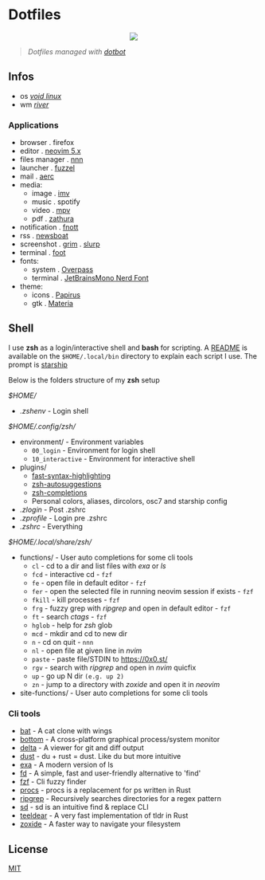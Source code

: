 # Dotfiles

<p align="center"><img src="https://git.sr.ht/~novakane/dotfiles/blob/main/meta/previews/river.png"river""/></a></p>

> _Dotfiles managed with [dotbot](https://github.com/anishathalye/dotbot)_

## Infos

-   os _[void linux](https://voidlinux.org/)_
-   wm _[river](https://github.com/ifreund/river)_

### Applications

-   browser . firefox
-   editor . [neovim 5.x](https://github.com/neovim/neovim)
-   files manager . [nnn](https://github.com/jarun/nnn)
-   launcher . [fuzzel](https://codeberg.org/dnkl/fuzzel)
-   mail . [aerc](https://git.sr.ht/~sircmpwn/aerc)
-   media:
    -   image . [imv](https://github.com/eXeC64/imv)
    -   music . spotify
    -   video . [mpv](https://github.com/mpv-player/mpv)
    -   pdf . [zathura](https://pwmt.org/projects/zathura/)
-   notification . [fnott](https://codeberg.org/dnkl/fnott)
-   rss . [newsboat](https://newsboat.org/)
-   screenshot . [grim](https://github.com/emersion/grim) . [slurp](https://github.com/emersion/slurp)
-   terminal . [foot](https://codeberg.org/dnkl/foot)
-   fonts:
    -   system . [Overpass](https://overpassfont.org/)
    -   terminal . [JetBrainsMono Nerd Font](https://github.com/ryanoasis/nerd-fonts)
-   theme:
    -   icons . [Papirus](https://github.com/PapirusDevelopmentTeam/papirus-icon-theme)
    -   gtk . [Materia](https://github.com/nana-4/materia-theme)

## Shell

I use **zsh** as a login/interactive shell and **bash** for scripting.
A [README](local/bin/README.md) is available on the `$HOME/.local/bin` directory to explain each
script I use. The prompt is [starship](https://github.com/starship/starship)

Below is the folders structure of my **zsh** setup

_$HOME/_

-   _.zshenv_ - Login shell

_$HOME/.config/zsh/_

-   environment/ - Environment variables
    -   `00_login` - Environment for login shell
    -   `10_interactive` - Environment for interactive shell
-   plugins/
    -   [fast-syntax-highlighting](https://github.com/zdharma/fast-syntax-highlighting)
    -   [zsh-autosuggestions](https://github.com/zsh-users/zsh-autosuggestions)
    -   [zsh-completions](https://github.com/zsh-users/zsh-completions)
    -   Personal colors, aliases, dircolors, osc7 and starship config
-   _.zlogin_ - Post .zshrc
-   _.zprofile_ - Login pre .zshrc
-   _.zshrc_ - Everything

_$HOME/.local/share/zsh/_

-   functions/ - User auto completions for some cli tools
    -   `cl` - cd to a dir and list files with _exa_ or _ls_
    -   `fcd` - interactive cd - `fzf`
    -   `fe` - open file in default editor - `fzf`
    -   `fer` - open the selected file in running neovim session if exists - `fzf`
    -   `fkill` - kill processes - `fzf`
    -   `frg` - fuzzy grep with _ripgrep_ and open in default editor - `fzf`
    -   `ft` - search _ctags_ - `fzf`
    -   `hglob` - help for _zsh_ glob
    -   `mcd` - mkdir and cd to new dir
    -   `n` - cd on quit - `nnn`
    -   `nl` - open file at given line in _nvim_
    -   `paste` - paste file/STDIN to <https://0x0.st/>
    -   `rgv` - search with _ripgrep_ and open in _nvim_ quicfix
    -   `up` - go up N dir `(e.g. up 2)`
    -   `zn` - jump to a directory with _zoxide_ and open it in _neovim_
-   site-functions/ - User auto completions for some cli tools

### Cli tools

-   [bat](https://github.com/sharkdp/bat) - A cat clone with wings
-   [bottom](https://github.com/ClementTsang/bottom) - A cross-platform graphical process/system monitor
-   [delta](https://github.com/dandavison/delta) - A viewer for git and diff output
-   [dust](https://github.com/bootandy/dust) - du + rust = dust. Like du but more intuitive
-   [exa](https://github.com/ogham/exa) - A modern version of ls
-   [fd](https://github.com/sharkdp/fd) - A simple, fast and user-friendly alternative to 'find'
-   [fzf](https://github.com/junegunn/fzf) - Cli fuzzy finder
-   [procs](https://github.com/dalance/procs) - procs is a replacement for ps written in Rust
-   [ripgrep](https://github.com/BurntSushi/ripgrep) - Recursively searches directories for a regex pattern
-   [sd](https://github.com/chmln/sd) - sd is an intuitive find & replace CLI
-   [teeldear](https://github.com/dbrgn/tealdeer) - A very fast implementation of tldr in Rust
-   [zoxide](https://github.com/ajeetdsouza/zoxide) - A faster way to navigate your filesystem

## License

[MIT](LICENSE)
